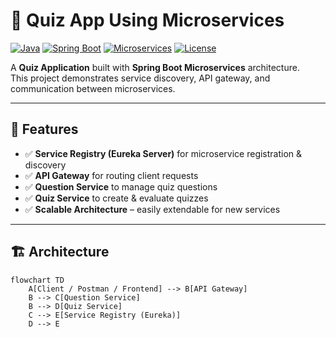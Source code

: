 # 🎯 Quiz App Using Microservices

[![Java](https://img.shields.io/badge/Java-17-blue)](https://www.oracle.com/java/technologies/javase/jdk17-archive-downloads.html)
[![Spring Boot](https://img.shields.io/badge/Spring%20Boot-3.x-green)](https://spring.io/projects/spring-boot)
[![Microservices](https://img.shields.io/badge/Architecture-Microservices-orange)](#)
[![License](https://img.shields.io/badge/License-MIT-lightgrey)](LICENSE)

A **Quiz Application** built with **Spring Boot Microservices** architecture.  
This project demonstrates service discovery, API gateway, and communication between microservices.

---

## 🚀 Features

- ✅ **Service Registry (Eureka Server)** for microservice registration & discovery  
- ✅ **API Gateway** for routing client requests  
- ✅ **Question Service** to manage quiz questions  
- ✅ **Quiz Service** to create & evaluate quizzes  
- ✅ **Scalable Architecture** – easily extendable for new services  

---

## 🏗️ Architecture

```mermaid
flowchart TD
    A[Client / Postman / Frontend] --> B[API Gateway]
    B --> C[Question Service]
    B --> D[Quiz Service]
    C --> E[Service Registry (Eureka)]
    D --> E
```

